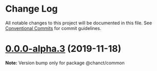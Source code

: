 # Change Log

All notable changes to this project will be documented in this file.
See [Conventional Commits](https://conventionalcommits.org) for commit guidelines.

# [0.0.0-alpha.3](https://github.com/yelingfeng/lerna-demo/compare/v0.0.0-alpha.2...v0.0.0-alpha.3) (2019-11-18)

**Note:** Version bump only for package @chanct/common

